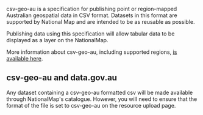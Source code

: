 csv-geo-au is a specification for publishing point or region-mapped Australian geospatial data in CSV format. Datasets in this format are supported by National Map and are intended to be as reusable as possible.

Publishing data using this specification will allow tabular data to be displayed as a layer on the NationalMap. 

More information about csv-geo-au, including supported regions, [is available here](https://github.com/TerriaJS/nationalmap/wiki/csv-geo-au).

## csv-geo-au and data.gov.au

Any dataset containing a csv-geo-au formatted csv will be made available through NationalMap's catalogue. However, you will need to ensure that the format of the file is set to csv-geo-au on the resource upload page.
